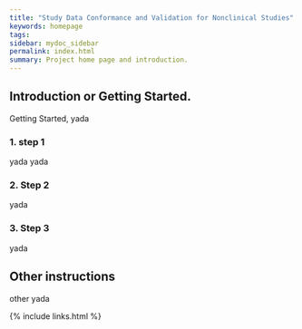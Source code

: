 ```yaml
---
title: "Study Data Conformance and Validation for Nonclinical Studies"
keywords: homepage
tags:
sidebar: mydoc_sidebar
permalink: index.html
summary: Project home page and introduction.
---
```



## Introduction or Getting Started. 

Getting Started, yada

### 1. step 1

yada yada

### 2. Step 2

yada 


### 3. Step 3 

yada 


## Other instructions

other yada 

{% include links.html %}
